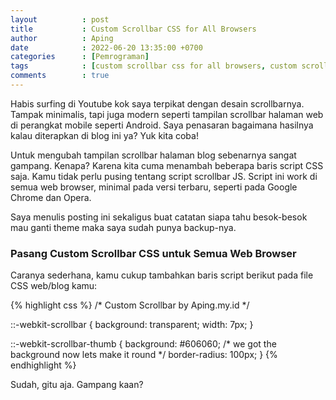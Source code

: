 ```yaml
---
layout          : post
title           : Custom Scrollbar CSS for All Browsers
author          : Aping
date            : 2022-06-20 13:35:00 +0700
categories      : [Pemrograman]
tags            : [custom scrollbar css for all browsers, custom scroll bar, custom scrollbar tailwind, custom scrollbar css codepen, custom scrollbar react, custom scrollbar codepen, custom scrollbar css for div, custom scrollbar firefox, custom scrollbar in Jekyll]
comments        : true
---
```

Habis surfing di Youtube kok saya terpikat dengan desain scrollbarnya. Tampak minimalis, tapi juga modern seperti tampilan scrollbar halaman web di perangkat mobile seperti Android. Saya penasaran bagaimana hasilnya kalau diterapkan di blog ini ya? Yuk kita coba!

Untuk mengubah tampilan scrollbar halaman blog sebenarnya sangat gampang. Kenapa? Karena kita cuma menambah beberapa baris script CSS saja. Kamu tidak perlu pusing tentang script scrollbar JS. Script ini work di semua web browser, minimal pada versi terbaru, seperti pada Google Chrome dan Opera.

Saya menulis posting ini sekaligus buat catatan siapa tahu besok-besok mau ganti theme maka saya sudah punya backup-nya.

### Pasang Custom Scrollbar CSS untuk Semua Web Browser

Caranya sederhana, kamu cukup tambahkan baris script berikut pada file CSS web/blog kamu:

{% highlight css %}
/* Custom Scrollbar by Aping.my.id */

::-webkit-scrollbar {
  background: transparent;
  width: 7px;
}

::-webkit-scrollbar-thumb {
  background: #606060;
  /* we got the background now lets make it round */
  border-radius: 100px;
}
{% endhighlight %}

Sudah, gitu aja. Gampang kaan?
